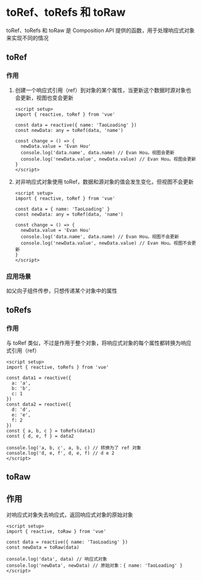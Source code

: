 # toRef、toRefs 和 toRaw

toRef、toRefs 和 toRaw 是 Composition API 提供的函数，用于处理响应式对象来实现不同的情况

## toRef

### 作用

1. 创建一个响应式引用（ref）到对象的某个属性，当更新这个数据时源对象也会更新，视图也变会更新

   ```vue
   <script setup>
   import { reactive, toRef } from 'vue'
   
   const data = reactive({ name: 'TaoLoading' })
   const newData: any = toRef(data, 'name')
   
   const change = () => {
     newData.value = 'Evan Hou'
     console.log('data.name', data.name) // Evan Hou。视图会更新
     console.log('newData.value', newData.value) // Evan Hou。视图会更新
   }
   </script>
   ```

2. 对非响应式对象使用 toRef，数据和源对象的值会发生变化，但视图不会更新

   ```vue
   <script setup>
   import { reactive, toRef } from 'vue'
   
   const data = { name: 'TaoLoading' }
   const newData: any = toRef(data, 'name')
   
   const change = () => {
     newData.value = 'Evan Hou'
     console.log('data.name', data.name) // Evan Hou。视图不会更新
     console.log('newData.value', newData.value) // Evan Hou。视图不会更新
   }
   </script>
   ```

### 应用场景

如父向子组件传参，只想传递某个对象中的属性

## toRefs

### 作用

与 toRef 类似，不过是作用于整个对象，将响应式对象的每个属性都转换为响应式引用（ref）

```vue
<script setup>
import { reactive, toRefs } from 'vue'

const data1 = reactive({
  a: 'a',
  b: 'b',
  c: 1
})
const data2 = reactive({
  d: 'd',
  e: 'e',
  f: 2
})
const { a, b, c } = toRefs(data1)
const { d, e, f } = data2

console.log('a, b, c', a, b, c) // 转换为了 ref 对象
console.log('d, e, f', d, e, f) // d e 2
</script>
```

## toRaw

## 作用

对响应式对象失去响应式，返回响应式对象的原始对象

```vue
<script setup>
import { reactive, toRaw } from 'vue'

const data = reactive({ name: 'TaoLoading' })
const newData = toRaw(data)

console.log('data', data) // 响应式对象
console.log('newData', newData) // 原始对象：{ name: 'TaoLoading' }
</script>
```


